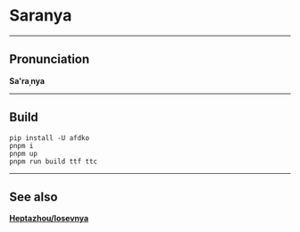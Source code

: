 #	Saranya

*****
##	Pronunciation
**Sa'raˌnya**

*****
##	Build
```
pip install -U afdko
pnpm i
pnpm up
pnpm run build ttf ttc
```

*****
##	See also
**[Heptazhou/Iosevnya](https://github.com/Heptazhou/Iosevnya)**

